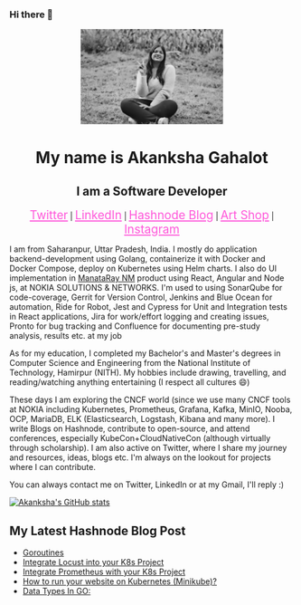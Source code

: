 ### Hi there 👋

<!--
**enraiha0307/enraiha0307** is a ✨ _special_ ✨ repository because its `README.md` (this file) appears on your GitHub profile.

<!-- ![11](https://user-images.githubusercontent.com/26249973/109674672-1ce84c80-7b9d-11eb-865b-7ccafa06e87f.png) -->
<div align="center">
<img src="./imgs/hero6000989kb.jpeg" style="width:50%;">

<h1>My name is Akanksha Gahalot</h1>
<h2> I am a Software Developer</h2>


<!-- <a href="https://enraiha0307.github.io/Akanksha-Gahalot/" style="color:#FF58DA; font-size:1.3rem;">Portfolio</a> | -->
<a href="https://twitter.com/AkankshaGahalot" style="color:#FF58DA; font-size:1.3rem;">Twitter</a> |
<a href="https://www.linkedin.com/in/akanksha-gahalot-0307/" style="color:#FF58DA; font-size:1.3rem;">LinkedIn</a> |
<a href="https://akku.hashnode.dev/" style="color:#FF58DA; font-size:1.3rem;">Hashnode Blog</a> |
<a href="https://www.redbubble.com/people/e-n-r-a-i-h-a/shop?asc=u" style="color:#FF58DA; font-size:1.3rem;">Art Shop</a> |
<a href="https://www.instagram.com/e_n_r_a_i_h_a/" style="color:#FF58DA; font-size:1.3rem;">Instagram</a>




<div align="left">

<p>I am from Saharanpur, Uttar Pradesh, India. I mostly do application backend-development using Golang, containerize it with Docker and Docker Compose, deploy on Kubernetes using Helm charts. I also do UI implementation in <span><a href="https://www.nokia.com/networks/mobile-networks/mantaray-nm/">ManataRay NM</a><span> product using React, Angular and Node js, at NOKIA SOLUTIONS & NETWORKS.
I'm used to using SonarQube for code-coverage, Gerrit for Version Control, Jenkins and Blue Ocean for automation, Ride for Robot, Jest and Cypress for Unit and Integration tests in React applications, Jira for work/effort logging and creating issues, Pronto for bug tracking and Confluence for documenting pre-study analysis, results etc. at my job</p>
  
<p>As for my education, I completed my Bachelor's and Master's degrees in Computer Science and Engineering from the National Institute of Technology, Hamirpur (NITH). My hobbies include drawing, travelling, and reading/watching anything entertaining (I respect all cultures 😄) </p>
  
<p>These days I am exploring the CNCF world (since we use many CNCF tools at NOKIA including Kubernetes, Prometheus, Grafana, Kafka, MinIO, Nooba, OCP, MariaDB, ELK (Elasticsearch, Logstash, Kibana and many more). I write Blogs on Hashnode, contribute to open-source, and attend conferences, especially KubeCon+CloudNativeCon (although virtually through scholarship). I am also active on Twitter, where I share my journey and resources, ideas, blogs etc. I'm always on the lookout for projects where I can contribute.<p>
  
<p>  You can always contact me on Twitter, LinkedIn or at my Gmail, I'll reply :)</p>
  </div>
</div>
<!-- <img align=left src="https://github-readme-stats.vercel.app/api?username=enraiha0307&show_icons=true&title_color=BCB6FF&bg_color=0D1117&text_color=F1F5F2&icon_color=BCB6FF" /> -->

[![Akanksha's GitHub stats](https://github-readme-stats.vercel.app/api?username=enraiha0307&show_icons=true&title_color=BCB6FF&bg_color=0D1117&text_color=F1F5F2&icon_color=BCB6FF)](https://github-readme-stats-eg6i.vercel.app)

## My Latest Hashnode Blog Post
<!-- HASHNODE:START -->
- [Goroutines](https://akku.hashnode.dev/goroutines)
- [Integrate Locust into your K8s Project](https://akku.hashnode.dev/integrate-locust-into-your-k8s-project)
- [Integrate Prometheus with your K8s Project](https://akku.hashnode.dev/integrate-prometheus-with-your-k8s-project)
- [How to run your website on Kubernetes &lpar;Minikube&rpar;?](https://akku.hashnode.dev/how-to-run-your-website-on-kubernetes-minikube)
- [Data Types In GO:](https://akku.hashnode.dev/data-types-in-go)
<!-- HASHNODE:END -->

<script type="text/javascript" src="https://www.redbubble.com/assets/external_portfolio.js"></script>
<script id="rb-xzfcxvzx" type="text/javascript">new RBExternalPortfolio('www.redbubble.com', 'e-n-r-a-i-h-a', 2, 4).renderIframe();</script>





